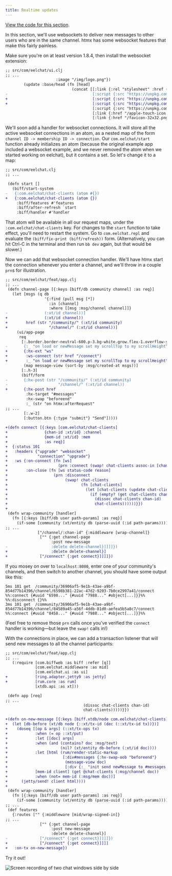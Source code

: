 ```yaml
---
title: Realtime updates
---
```


[View the code for this section](https://github.com/jacobobryant/eelchat/commit/1d436ffdb6238f7632fc3e67d35fb995faea528f).

In this section, we'll use websockets to deliver new messages to other users
who are in the same channel. htmx has some websocket features that make this
fairly painless.

Make sure you're on at least version 1.8.4, then install the websocket extension:

```diff
;; src/com/eelchat/ui.clj
;; ...
                      :image "/img/logo.png"})
        (update :base/head (fn [head]
                             (concat [[:link {:rel "stylesheet" :href (css-path)}]
-                                     [:script {:src "https://unpkg.com/htmx.org@1.6.1"}]
+                                     [:script {:src "https://unpkg.com/htmx.org@1.8.4"}]
+                                     [:script {:src "https://unpkg.com/htmx.org@1.8.4/dist/ext/ws.js"}]
                                      [:script {:src "https://unpkg.com/hyperscript.org@0.9.3"}]
                                      [:link {:href "/apple-touch-icon.png", :sizes "180x180", :rel "apple-touch-icon"}]
                                      [:link {:href "/favicon-32x32.png", :sizes "32x32", :type "image/png", :rel "icon"}]
```

We'll soon add a handler for websocket connections. It will store all the
active websocket connections in an atom, as a nested map of the form
`channel ID -> membership ID -> connection`. Our `com.eelchat/start` function
already initializes an atom (because the original example app included a
websocket example, and we never removed the atom when we started working on
eelchat), but it contains a set. So let's change it to a map:

```diff
;; src/com/eelchat.clj
;; ...

 (defn start []
   (biff/start-system
-   {:com.eelchat/chat-clients (atom #{})
+   {:com.eelchat/chat-clients (atom {})
     :biff/features #'features
     :biff/after-refresh `start
     :biff/handler #'handler
```

That atom will be available in all our request maps, under the
`:com.eelchat/chat-clients` key. For changes to the `start` function to take
effect, you'll need to restart the system. Go to `com.eelchat.repl` and
evaluate the `(biff/fix-print (biff/refresh))` form. (Alternatively, you can
hit Ctrl-C in the terminal and then run `bb dev` again, but that would be
slower.)

Now we can add that websocket connection handler. We'll have htmx start the
connection whenever you enter a channel, and we'll throw in a couple `prn`s for
illustration.

```diff
;; src/com/eelchat/feat/app.clj
;; ...
 (defn channel-page [{:keys [biff/db community channel] :as req}]
   (let [msgs (q db
                 '{:find (pull msg [*])
                   :in [channel]
                   :where [[msg :msg/channel channel]]}
-                (:xt/id channel))]
+                (:xt/id channel))
+        href (str "/community/" (:xt/id community)
+                  "/channel/" (:xt/id channel))]
     (ui/app-page
      req
       [:.border.border-neutral-600.p-3.bg-white.grow.flex-1.overflow-y-auto#messages
-       {:_ "on load or newMessage set my scrollTop to my scrollHeight"}
+       {:hx-ext "ws"
+        :ws-connect (str href "/connect")
+        :_ "on load or newMessage set my scrollTop to my scrollHeight"}
        (map message-view (sort-by :msg/created-at msgs))]
       [:.h-3]
       (biff/form
-       {:hx-post (str "/community/" (:xt/id community)
-                      "/channel/" (:xt/id channel))
+       {:hx-post href
         :hx-target "#messages"
         :hx-swap "beforeend"
         :_ (str "on htmx:afterRequest"
;; ...
        [:.w-2]
        [:button.btn {:type "submit"} "Send"]))))
 
+(defn connect [{:keys [com.eelchat/chat-clients]
+                {chan-id :xt/id} :channel
+                {mem-id :xt/id} :mem
+                :as req}]
+  {:status 101
+   :headers {"upgrade" "websocket"
+             "connection" "upgrade"}
+   :ws {:on-connect (fn [ws]
+                      (prn :connect (swap! chat-clients assoc-in [chan-id mem-id] ws)))
+        :on-close (fn [ws status-code reason]
+                    (prn :disconnect
+                         (swap! chat-clients
+                                (fn [chat-clients]
+                                  (let [chat-clients (update chat-clients chan-id dissoc mem-id)]
+                                    (if (empty? (get chat-clients chan-id))
+                                      (dissoc chat-clients chan-id)
+                                      chat-clients))))))}})
+
 (defn wrap-community [handler]
   (fn [{:keys [biff/db user path-params] :as req}]
     (if-some [community (xt/entity db (parse-uuid (:id path-params)))]
;; ...
              ["/channel/:chan-id" {:middleware [wrap-channel]}
               ["" {:get channel-page
                    :post new-message
-                   :delete delete-channel}]]]]})
+                   :delete delete-channel}]
+              ["/connect" {:get connect}]]]]})
```

If you mosey on over to `localhost:8080`, enter one of your community's
channels, and then switch to another channel, you should have some output like
this:

```plaintext
5ms 101 get  /community/36906af5-9e1b-43ae-a9bf-854d77b14396/channel/6598b381-22ac-47d2-9203-7b0ce2997a41/connect
%%:connect {#uuid "6598..." {#uuid "7988..." #object[...]}}%%
%%:disconnect {}%%
3ms 101 get  /community/36906af5-9e1b-43ae-a9bf-854d77b14396/channel/84589a45-a56f-4ddb-81d0-aefea5b5a8c7/connect
%%:connect {#uuid "8458..." {#uuid "7988..." #object[...]}}%%
```

(Feel free to remove those `prn` calls once you've verified the `connect`
handler is working—but leave the `swap!` calls in!)

With the connections in place, we can add a transaction listener that will
send new messages to all the channel participants:

```diff
;; src/com/eelchat/feat/app.clj
;; ...
   (:require [com.biffweb :as biff :refer [q]]
             [com.eelchat.middleware :as mid]
             [com.eelchat.ui :as ui]
+            [ring.adapter.jetty9 :as jetty]
+            [rum.core :as rum]
             [xtdb.api :as xt]))

 (defn app [req]
;; ...
                                  (dissoc chat-clients chan-id)
                                  chat-clients)))))}})

+(defn on-new-message [{:keys [biff.xtdb/node com.eelchat/chat-clients]} tx]
+  (let [db-before (xt/db node {::xt/tx-id (dec (::xt/tx-id tx))})]
+    (doseq [[op & args] (::xt/tx-ops tx)
+            :when (= op ::xt/put)
+            :let [[doc] args]
+            :when (and (contains? doc :msg/text)
+                       (nil? (xt/entity db-before (:xt/id doc))))
+            :let [html (rum/render-static-markup
+                        [:div#messages {:hx-swap-oob "beforeend"}
+                         (message-view doc)
+                         [:div {:_ "init send newMessage to #messages then remove me"}]])]
+            [mem-id client] (get @chat-clients (:msg/channel doc))
+            :when (not= mem-id (:msg/mem doc))]
+      (jetty/send! client html))))
+
 (defn wrap-community [handler]
   (fn [{:keys [biff/db user path-params] :as req}]
     (if-some [community (xt/entity db (parse-uuid (:id path-params)))]
;; ...
 (def features
   {:routes ["" {:middleware [mid/wrap-signed-in]}
;; ...
               ["" {:get channel-page
                    :post new-message
                    :delete delete-channel}]
-              ["/connect" {:get connect}]]]]})
+              ["/connect" {:get connect}]]]]
+   :on-tx on-new-message})
```

Try it out!

![Screen recording of two chat windows side by side](/img/tutorial/chat-demo.gif)
